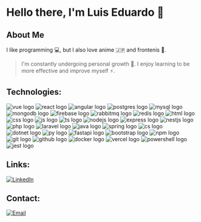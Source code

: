 # Hello there, I'm Luis Eduardo 👋

## About Me

I like programming 💻, but I also love anime 🇯🇵 and frontenis 🎾.

> I'm constantly undergoing personal growth 🌱.
> I enjoy learning to be more effective and improve myself ⚡.

## Technologies:

<div align="left">
  <p>
    <img class="mb-1" src="https://skillicons.dev/icons?i=vue" alt="vue logo" />
    <img class="mb-1" src="https://skillicons.dev/icons?i=react" alt="react logo" />
    <img class="mb-1" src="https://skillicons.dev/icons?i=angular" alt="angular logo" />
    <img class="mb-1" src="https://skillicons.dev/icons?i=postgres" alt="postgres logo" />
    <img class="mb-1" src="https://skillicons.dev/icons?i=mysql" alt="mysql logo" />
    <img class="mb-1" src="https://skillicons.dev/icons?i=mongodb" alt="mongodb logo" />
    <img class="mb-1" src="https://skillicons.dev/icons?i=firebase" alt="firebase logo" />
    <img class="mb-1" src="https://skillicons.dev/icons?i=rabbitmq" alt="rabbitmq logo" />
    <img class="mb-1" src="https://skillicons.dev/icons?i=redis" alt="redis logo" />
    <img class="mb-1" src="https://skillicons.dev/icons?i=html" alt="html logo" />
    <img class="mb-1" src="https://skillicons.dev/icons?i=css" alt="css logo" />
    <img class="mb-1" src="https://skillicons.dev/icons?i=js" alt="js logo" />
    <img class="mb-1" src="https://skillicons.dev/icons?i=ts" alt="ts logo" />
    <img class="mb-1" src="https://skillicons.dev/icons?i=nodejs" alt="nodejs logo" />
    <img class="mb-1" src="https://skillicons.dev/icons?i=express" alt="express logo" />
    <img class="mb-1" src="https://skillicons.dev/icons?i=nestjs" alt="nestjs logo" />
    <img class="mb-1" src="https://skillicons.dev/icons?i=php" alt="php logo" />
    <img class="mb-1" src="https://skillicons.dev/icons?i=laravel" alt="laravel logo" />
    <img class="mb-1" src="https://skillicons.dev/icons?i=java" alt="java logo" />
    <img class="mb-1" src="https://skillicons.dev/icons?i=spring" alt="spring logo" />
    <img class="mb-1" src="https://skillicons.dev/icons?i=cs" alt="cs logo" />
    <img class="mb-1" src="https://skillicons.dev/icons?i=dotnet" alt="dotnet logo" />
    <img class="mb-1" src="https://skillicons.dev/icons?i=py" alt="py logo" />
    <img class="mb-1" src="https://skillicons.dev/icons?i=fastapi" alt="fastapi logo" />
    <img class="mb-1" src="https://skillicons.dev/icons?i=bootstrap" alt="bootstrap logo" />
    <img class="mb-1" src="https://skillicons.dev/icons?i=npm" alt="npm logo" />
    <img class="mb-1" src="https://skillicons.dev/icons?i=git" alt="git logo" />
    <img class="mb-1" src="https://skillicons.dev/icons?i=github" alt="github logo" />
    <img class="mb-1" src="https://skillicons.dev/icons?i=docker" alt="docker logo" />
    <img class="mb-1" src="https://skillicons.dev/icons?i=vercel" alt="vercel logo" />
    <img class="mb-1" src="https://skillicons.dev/icons?i=powershell" alt="powershell logo" />
    <img class="mb-1" src="https://skillicons.dev/icons?i=jest" alt="jest logo" />
  </p>
</div>

## Links:
[![LinkedIn](https://img.shields.io/badge/LinkedIn-@levistrauss-487FCF?style=for-the-badge&logo=LinkedIn&logoColor=white&labelColor=101010)](https://www.linkedin.com/in/levistrauss/)

## Contact:
[![Email](https://img.shields.io/badge/luedlo97@gmail.com-email-D14836?style=for-the-badge&logo=gmail&logoColor=white&labelColor=101010)](mailto:luedlo97@gmail.com)


<!--
**luedlo/luedlo** is a ✨ _special_ ✨ repository because its `README.md` (this file) appears on your GitHub profile.

Here are some ideas to get you started:

- 🔭 I’m currently working on ...
- 🌱 I’m currently learning ...
- 👯 I’m looking to collaborate on ...
- 🤔 I’m looking for help with ...
- 💬 Ask me about ...
- 📫 How to reach me: ...
- 😄 Pronouns: ...
- ⚡ Fun fact: ...
-->
